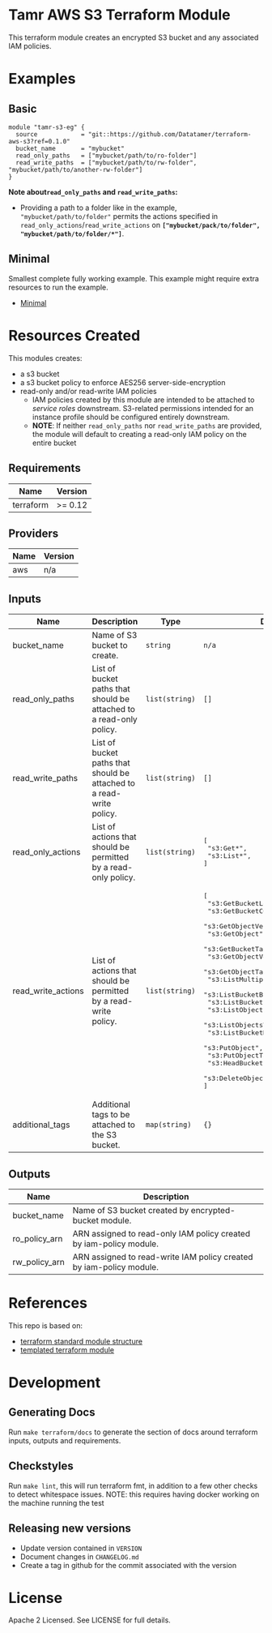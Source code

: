 # Tamr AWS S3 Terraform Module
This terraform module creates an encrypted S3 bucket and any associated IAM policies.

# Examples
## Basic
```
module "tamr-s3-eg" {
  source            = "git::https://github.com/Datatamer/terraform-aws-s3?ref=0.1.0"
  bucket_name       = "mybucket"
  read_only_paths   = ["mybucket/path/to/ro-folder"]
  read_write_paths  = ["mybucket/path/to/rw-folder", "mybucket/path/to/another-rw-folder"]
}
```
**Note about`read_only_paths` and `read_write_paths`:**
* Providing a path to a folder like in the example, `"mybucket/path/to/folder"` permits the actions specified in `read_only_actions`/`read_write_actions` on **`["mybucket/pack/to/folder", "mybucket/path/to/folder/*"]`**.

## Minimal
Smallest complete fully working example. This example might require extra resources to run the example.
- [Minimal](https://github.com/Datatamer/terraform-aws-s3/tree/master/examples/minimal)

# Resources Created
This modules creates:
* a s3 bucket
* a s3 bucket policy to enforce AES256 server-side-encryption
* read-only and/or read-write IAM policies
  * IAM policies created by this module are intended to be attached to _service roles_ downstream. S3-related permissions intended for an instance profile should be configured entirely downstream.
  * **NOTE**: If neither `read_only_paths` nor `read_write_paths` are provided, the module will default to creating a read-only IAM policy on the entire bucket

<!-- BEGINNING OF PRE-COMMIT-TERRAFORM DOCS HOOK -->
## Requirements

| Name | Version |
|------|---------|
| terraform | >= 0.12 |

## Providers

| Name | Version |
|------|---------|
| aws | n/a |

## Inputs

| Name | Description | Type | Default | Required |
|------|-------------|------|---------|:--------:|
| bucket\_name | Name of S3 bucket to create. | `string` | `n/a` | yes |
| read\_only\_paths | List of bucket paths that should be attached to a read-only policy. | `list(string)` | `[]` | no |
| read\_write\_paths | List of bucket paths that should be attached to a read-write policy. | `list(string)` | `[]` | no |
| read\_only\_actions | List of actions that should be permitted by a read-only policy. | `list(string)` | <pre>[<br>  "s3:Get*",<br>  "s3:List*",<br>]</pre> | no |
| read\_write\_actions | List of actions that should be permitted by a read-write policy. | `list(string)` | <pre>[<br>  "s3:GetBucketLocation",<br>  "s3:GetBucketCORS",<br>  "s3:GetObjectVersionForReplication",<br>  "s3:GetObject",<br>  "s3:GetBucketTagging",<br>  "s3:GetObjectVersion",<br>  "s3:GetObjectTagging",<br>  "s3:ListMultipartUploadParts",<br>  "s3:ListBucketByTags",<br>  "s3:ListBucket",<br>  "s3:ListObjects",<br>  "s3:ListObjectsV2",<br>  "s3:ListBucketMultipartUploads",<br>  "s3:PutObject",<br>  "s3:PutObjectTagging",<br>  "s3:HeadBucket",<br>  "s3:DeleteObject"<br>]</pre> | no |
| additional\_tags | Additional tags to be attached to the S3 bucket. | `map(string)` | `{}` | no |

## Outputs

| Name | Description |
|------|-------------|
| bucket\_name | Name of S3 bucket created by encrypted-bucket module. |
| ro\_policy\_arn | ARN assigned to read-only IAM policy created by iam-policy module. |
| rw\_policy\_arn | ARN assigned to read-write IAM policy created by iam-policy module. |
<!-- END OF PRE-COMMIT-TERRAFORM DOCS HOOK -->

# References
This repo is based on:
* [terraform standard module structure](https://www.terraform.io/docs/modules/index.html#standard-module-structure)
* [templated terraform module](https://github.com/tmknom/template-terraform-module)

# Development
## Generating Docs
Run `make terraform/docs` to generate the section of docs around terraform inputs, outputs and requirements.

## Checkstyles
Run `make lint`, this will run terraform fmt, in addition to a few other checks to detect whitespace issues.
NOTE: this requires having docker working on the machine running the test

## Releasing new versions
* Update version contained in `VERSION`
* Document changes in `CHANGELOG.md`
* Create a tag in github for the commit associated with the version

# License
Apache 2 Licensed. See LICENSE for full details.
